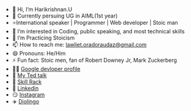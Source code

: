 - 👋 Hi, I’m Harikrishnan.U
- 🏫 Currently persuing UG in AIML(1st year)
- ⭐International speaker | Programmer | Web developer | Stoic man 
- 👀 I’m interested in Coding, public speaking, and most technical skills
- 🌱 I’m Practicing Stoicism
- 📫 How to reach me: lawliet.oradoraudaz@gmail.com
- 😄 Pronouns: He/Him
- ⚡ Fun fact: Stoic men, fan of Robert Downey Jr, Mark Zuckerberg
- 👨‍💻 [Google devloper profile](https://developers.google.com/profile/u/112917240248924734076)
- 🥇 [My Ted talk](https://www.youtube.com/watch?v=Kgb7yvq7MnU)
- 🔗 [Skill Rack](https://www.skillrack.com/faces/resume.xhtml?id=520647&key=2dc50ef050e30f2a5bcebd23ff7be262101165b1)
- 🏢 [Linkedin](https://www.linkedin.com/in/hari-krishnan-u-16649b317/)
- 😏 [Instagram](https://www.instagram.com/l.lawliet_ryuga/)
- ✈️ [Diolingo](https://www.duolingo.com/profile/Harikrishn501079)
<!---
Harikrishnan-web/Harikrishnan-web is a ✨ special ✨ repository because its `README.md` (this file) appears on your GitHub profile.
You can click the Preview link to take a look at your changes.
--->
